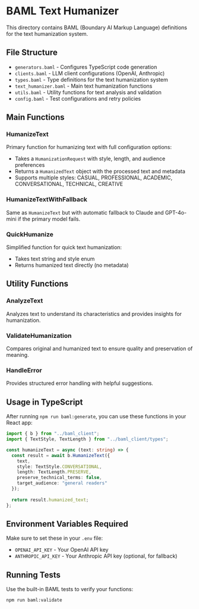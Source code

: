 # BAML Text Humanizer

This directory contains BAML (Boundary AI Markup Language) definitions for the text humanization system.

## File Structure

- `generators.baml` - Configures TypeScript code generation
- `clients.baml` - LLM client configurations (OpenAI, Anthropic)
- `types.baml` - Type definitions for the text humanization system
- `text_humanizer.baml` - Main text humanization functions
- `utils.baml` - Utility functions for text analysis and validation
- `config.baml` - Test configurations and retry policies

## Main Functions

### HumanizeText
Primary function for humanizing text with full configuration options:
- Takes a `HumanizationRequest` with style, length, and audience preferences
- Returns a `HumanizedText` object with the processed text and metadata
- Supports multiple styles: CASUAL, PROFESSIONAL, ACADEMIC, CONVERSATIONAL, TECHNICAL, CREATIVE

### HumanizeTextWithFallback
Same as `HumanizeText` but with automatic fallback to Claude and GPT-4o-mini if the primary model fails.

### QuickHumanize
Simplified function for quick text humanization:
- Takes text string and style enum
- Returns humanized text directly (no metadata)

## Utility Functions

### AnalyzeText
Analyzes text to understand its characteristics and provides insights for humanization.

### ValidateHumanization
Compares original and humanized text to ensure quality and preservation of meaning.

### HandleError
Provides structured error handling with helpful suggestions.

## Usage in TypeScript

After running `npm run baml:generate`, you can use these functions in your React app:

```typescript
import { b } from "../baml_client";
import { TextStyle, TextLength } from "../baml_client/types";

const humanizeText = async (text: string) => {
  const result = await b.HumanizeText({
    text,
    style: TextStyle.CONVERSATIONAL,
    length: TextLength.PRESERVE,
    preserve_technical_terms: false,
    target_audience: "general readers"
  });
  
  return result.humanized_text;
};
```

## Environment Variables Required

Make sure to set these in your `.env` file:
- `OPENAI_API_KEY` - Your OpenAI API key
- `ANTHROPIC_API_KEY` - Your Anthropic API key (optional, for fallback)

## Running Tests

Use the built-in BAML tests to verify your functions:

```bash
npm run baml:validate
```